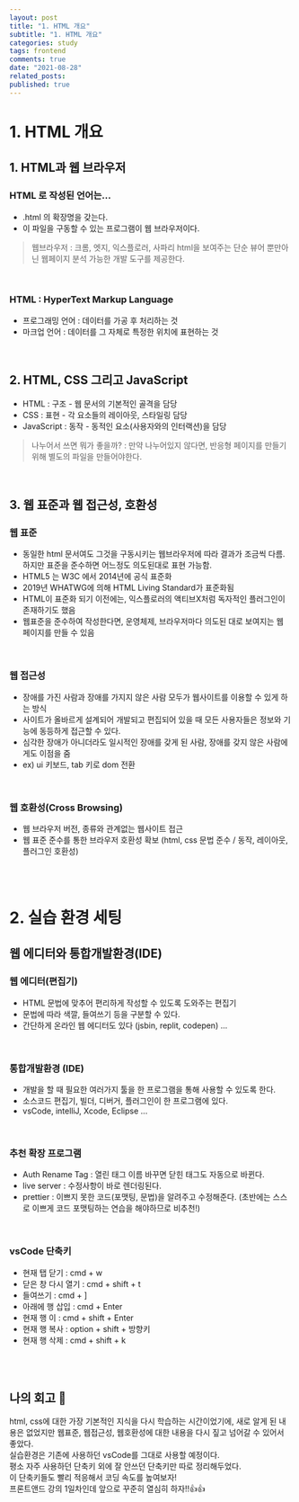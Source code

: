 ```yaml
---
layout: post
title: "1. HTML 개요"
subtitle: "1. HTML 개요"
categories: study
tags: frontend
comments: true
date: "2021-08-28"
related_posts:
published: true
---
```


# 1. HTML 개요

## 1. HTML과 웹 브라우저
### HTML 로 작성된 언어는...
- .html 의 확장명을 갖는다.
- 이 파일을 구동할 수 있는 프로그램이 웹 브라우저이다.
> 웹브라우저 : 크롬, 엣지, 익스플로러, 사파리
html을 보여주는 단순 뷰어 뿐만아닌 웹페이지 분석 가능한 개발 도구를 제공한다.

<br>

### HTML : HyperText Markup Language
- 프로그래밍 언어 : 데이터를 가공 후 처리하는 것
- 마크업 언어 : 데이터를 그 자체로 특정한 위치에 표현하는 것

<br>

## 2. HTML, CSS 그리고 JavaScript
- HTML : 구조 - 웹 문서의 기본적인 골격을 담당
- CSS : 표현 - 각 요소들의 레이아웃, 스타일링 담당
- JavaScript : 동작 - 동적인 요소(사용자와의 인터랙션)을 담당

> 나누어서 쓰면 뭐가 좋을까? : 만약 나누어있지 않다면, 반응형 페이지를 만들기 위해 별도의 파일을 만들어야한다.

<br>

## 3. 웹 표준과 웹 접근성, 호환성
### 웹 표준
- 동일한 html 문서여도 그것을 구동시키는 웹브라우저에 따라 결과가 조금씩 다름. 하지만 표준을 준수하면 어느정도 의도된대로 표현 가능함.
- HTML5 는 W3C 에서 2014년에 공식 표준화
- 2019년 WHATWG에 의해 HTML Living Standard가 표준화됨
- HTML이 표준화 되기 이전에는, 익스플로러의 액티브X처럼 독자적인 플러그인이 존재하기도 했음
- 웹표준을 준수하여 작성한다면, 운영체제, 브라우저마다 의도된 대로 보여지는 웹 페이지를 만들 수 있음

<br>


### 웹 접근성
- 장애를 가진 사람과 장애를 가지지 않은 사람 모두가 웹사이트를 이용할 수 있게 하는 방식
- 사이트가 올바르게 설계되어 개발되고 편집되어 있을 때 모든 사용자들은 정보와 기능에 동등하게 접근할 수 있다.
- 심각한 장애가 아니더라도 일시적인 장애를 갖게 된 사람, 장애를 갖지 않은 사람에게도 이점을 줌
- ex) ui 키보드, tab 키로 dom 전환

<br>

### 웹 호환성(Cross Browsing)
- 웹 브라우저 버전, 종류와 관계없는 웹사이트 접근
- 웹 표준 준수를 통한 브라우저 호환성 확보 (html, css 문법 준수 / 동작, 레이아웃, 플러그인 호환성)

<br><br>

# 2. 실습 환경 세팅
## 웹 에디터와 통합개발환경(IDE)
### 웹 에디터(편집기)
- HTML 문법에 맞추어 편리하게 작성할 수 있도록 도와주는 편집기
- 문법에 따라 색깔, 들여쓰기 등을 구분할 수 있다.
- 간단하게 온라인 웹 에디터도 있다 (jsbin, replit, codepen) ...

<br>

### 통합개발환경 (IDE)
- 개발을 할 때 필요한 여러가지 툴을 한 프로그램을 통해 사용할 수 있도록 한다.
- 소스코드 편집기, 빌더, 디버거, 플러그인이 한 프로그램에 있다.
- vsCode, intelliJ, Xcode, Eclipse ...

<br>

### 추천 확장 프로그램
- Auth Rename Tag : 열린 태그 이름 바꾸면 닫힌 태그도 자동으로 바뀐다.
- live server : 수정사항이 바로 렌더링된다.
- prettier : 이쁘지 못한 코드(포맷팅, 문법)을 알려주고 수정해준다. (초반에는 스스로 이쁘게 코드 포맷팅하는 연습을 해야하므로 비추천!)

<br>

### vsCode 단축키
- 현재 탭 닫기 : cmd + w
- 닫은 창 다시 열기 : cmd + shift + t
- 들여쓰기 : cmd + ]
- 아래에 행 삽입 : cmd + Enter
- 현재 행 이 : cmd + shift + Enter
- 현재 행 복사 : option + shift + 방향키
- 현재 행 삭제 : cmd + shift + k

<br><br>


## 나의 회고 🤫
html, css에 대한 가장 기본적인 지식을 다시 학습하는 시간이었기에, 새로 알게 된 내용은 없었지만 웹표준, 웹접근성, 웹호환성에 대한 내용을 다시 짚고 넘어갈 수 있어서 좋았다. <br>
실습환경은 기존에 사용하던 vsCode를 그대로 사용할 예정이다. <br>
평소 자주 사용하던 단축키 외에 잘 안쓰던 단축키만 따로 정리해두었다. <br>
이 단축키들도 빨리 적응해서 코딩 속도를 높여보자!<br>
프론트앤드 강의 1일차인데 앞으로 꾸준히 열심히 하자!!👍👍